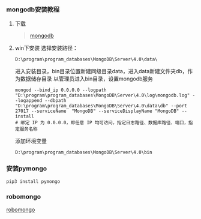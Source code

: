### mongodb安装教程

1. 下载
    >  [mongodb](https://www.mongodb.com/download-center/community)

2. win下安装
    选择安装路径：
    ```
    D:\program\program_databases\MongoDB\Server\4.0\data\
    ```
    进入安装目录，bin目录位置新建同级目录data，进入data新建文件夹db，作为数据储存目录
    以管理员进入bin目录，设置mongodb服务
    ```
    mongod --bind_ip 0.0.0.0 --logpath  "D:\program\program_databases\MongoDB\Server\4.0\log\mongodb.log" --logappend --dbpath   "D:\program\program_databases\MongoDB\Server\4.0\data\db" --port 27017 --serviceName  "MongoDB" --serviceDisplayName "MongoDB" --install
    # 绑定 IP 为 0.0.0.0，即任意 IP 均可访问，指定日志路径、数据库路径、端口，指定服务名称
    ```
    添加环境变量
    ```
    D:\program\program_databases\MongoDB\Server\4.0\bin
    ```
### 安装pymongo
```
pip3 install pymongo
```

### robomongo
[robomongo](https://robomongo.org/download)